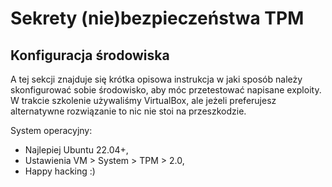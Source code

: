 # Sekrety (nie)bezpieczeństwa TPM


## Konfiguracja środowiska
A tej sekcji znajduje się krótka opisowa instrukcja w jaki sposób należy skonfigurować sobie środowisko, aby móc przetestować napisane exploity. W trakcie szkolenie używaliśmy VirtualBox, ale jeżeli preferujesz alternatywne rozwiązanie to nic nie stoi na przeszkodzie.

System operacyjny:
- Najlepiej Ubuntu 22.04+,
- Ustawienia VM > System > TPM > 2.0,
- Happy hacking :)
